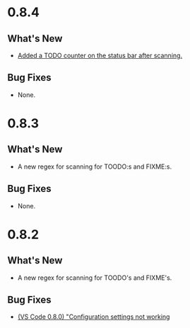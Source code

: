 0.8.4
=====

## What's New
- [Added a TODO counter on the status bar after scanning.](https://github.com/MattiasPernhult/vscode-todo/issues/38)

## Bug Fixes
- None.

0.8.3
=====

## What's New
- A new regex for scanning for TOODO:s and FIXME:s.

## Bug Fixes
- None.

0.8.2
=====

## What's New
- A new regex for scanning for TOODO's and FIXME's.

## Bug Fixes
- [(VS Code 0.8.0) "Configuration settings not working](https://github.com/MattiasPernhult/vscode-todo/issues/43)